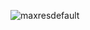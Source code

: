 <!-- [![Watch the video](https://img.youtube.com/vi/qKFuQakKlDU/maxresdefault.jpg)](https://www.youtube.com/watch?v=qKFuQakKlDU?autoplay=1) -->
![maxresdefault](https://github.com/user-attachments/assets/5e6f70e5-0caa-43fa-8955-ba85a7adbafb)
